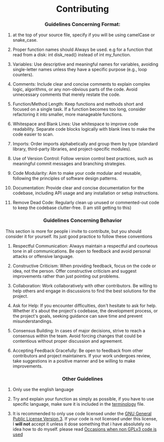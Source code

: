   
<h1 align="center">Contributing</h1>

<h3 align="center">Guidelines Concerning Format:</h3>



1. at the top of your source file, specify if you will be using camelCase or snake_case.

2. Proper function names should Always be used. e.g for a function that read from a disk: int disk_read() instead of int my_function.

3. Variables: Use descriptive and meaningful names for variables, avoiding single-letter names unless they have a specific purpose (e.g., loop counters).

4. Comments: Include clear and concise comments to explain complex logic, algorithms, or any non-obvious parts of the code. Avoid unnecessary comments that merely restate the code.
5. Function/Method Length: Keep functions and methods short and focused on a single task. If a function becomes too long, consider refactoring it into smaller, more manageable functions.
6. Whitespace and Blank Lines: Use whitespace to improve code readability. Separate code blocks logically with blank lines to make the code easier to scan.
7. Imports: Order imports alphabetically and group them by type (standard library, third-party libraries, and project-specific modules).

8. Use of Version Control: Follow version control best practices, such as meaningful commit messages and branching strategies.

9. Code Modularity: Aim to make your code modular and reusable, following the principles of software design patterns.

10. Documentation: Provide clear and concise documentation for the codebase, including API usage and any installation or setup instructions.

11. Remove Dead Code: Regularly clean up unused or commented-out code to keep the codebase clutter-free. (I am still getting to this)

<h3 align="center">Guidelines Concerning Behavior</h3>

This section is more for people i invite to contribute, but you should consider it for yourself. Its just good practice to follow these conventions

1. Respectful Communication: Always maintain a respectful and courteous tone in all communications. Be open to feedback and avoid personal attacks or offensive language.

2. Constructive Criticism: When providing feedback, focus on the code or idea, not the person. Offer constructive criticism and suggest improvements rather than just pointing out problems.

3. Collaboration: Work collaboratively with other contributors. Be willing to help others and engage in discussions to find the best solutions for the project.

4. Ask for Help: If you encounter difficulties, don't hesitate to ask for help. Whether it's about the project's codebase, the development process, or the project's goals, seeking guidance can save time and prevent misunderstandings.

5. Consensus Building: In cases of major decisions, strive to reach a consensus within the team. Avoid forcing changes that could be contentious without proper discussion and agreement.

6. Accepting Feedback Gracefully: Be open to feedback from other contributors and project maintainers. If your work undergoes review, take suggestions in a positive manner and be willing to make improvements.


<h3 align="center">Other Guidelines</h3>

1. Only use the english language

2. Try and explain your function as simply as possible, if you have to use specific language, make sure it is included in the [terminology](https://github.com/KingVentrix007/AthenX-2.0/blob/main/docs/Terminology.md) file.

3. It is recommended to only use code licensed under the [GNU General Public License Version 3](https://www.gnu.org/licenses/gpl-3.0.en.html). If your code is not licensed under this license, I **will not** accept it unless it dose something that i have absolutely no idea how to do myself. please read [Occasions when non GPLv3 code is used](https://github.com/KingVentrix007/AthenX-2.0/blob/main/OtherLicenses/NonGPLv3.md)